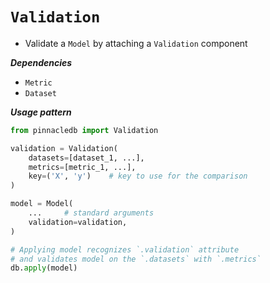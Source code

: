 # `Validation`

- Validate a `Model` by attaching a `Validation` component

***Dependencies***

- `Metric`
- `Dataset`

***Usage pattern***

```python
from pinnacledb import Validation

validation = Validation(
    datasets=[dataset_1, ...],
    metrics=[metric_1, ...],
    key=('X', 'y')    # key to use for the comparison
)

model = Model(
    ...     # standard arguments
    validation=validation,
)

# Applying model recognizes `.validation` attribute
# and validates model on the `.datasets` with `.metrics`
db.apply(model)
```